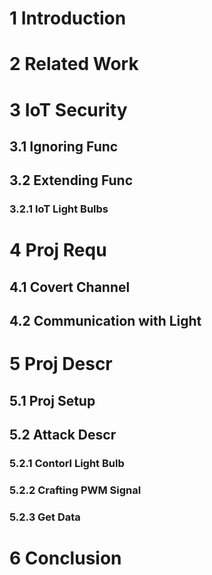 # 1 Introduction

# 2 Related Work

# 3 IoT Security
## 3.1 Ignoring Func
## 3.2 Extending Func
### 3.2.1 IoT Light Bulbs

# 4 Proj Requ
## 4.1 Covert Channel
## 4.2 Communication with Light

# 5 Proj Descr
## 5.1 Proj Setup
## 5.2 Attack Descr
### 5.2.1 Contorl Light Bulb
### 5.2.2 Crafting PWM Signal
### 5.2.3 Get Data

# 6 Conclusion
